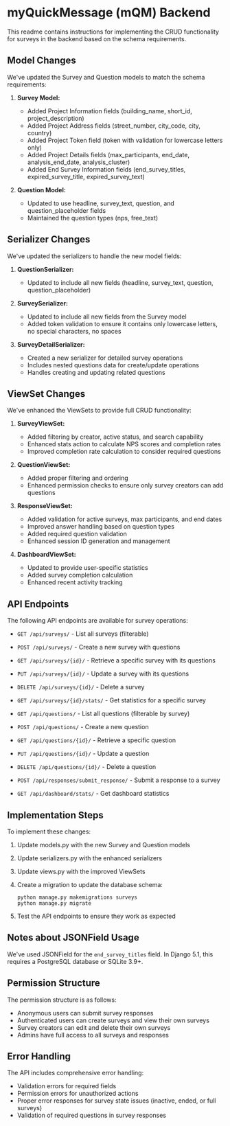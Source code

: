 # myQuickMessage (mQM) Backend

This readme contains instructions for implementing the CRUD functionality for surveys in the backend based on the schema requirements.

## Model Changes

We've updated the Survey and Question models to match the schema requirements:

1. **Survey Model:**
   - Added Project Information fields (building_name, short_id, project_description)
   - Added Project Address fields (street_number, city_code, city, country)
   - Added Project Token field (token with validation for lowercase letters only)
   - Added Project Details fields (max_participants, end_date, analysis_end_date, analysis_cluster)
   - Added End Survey Information fields (end_survey_titles, expired_survey_title, expired_survey_text)

2. **Question Model:**
   - Updated to use headline, survey_text, question, and question_placeholder fields
   - Maintained the question types (nps, free_text)

## Serializer Changes

We've updated the serializers to handle the new model fields:

1. **QuestionSerializer:** 
   - Updated to include all new fields (headline, survey_text, question, question_placeholder)

2. **SurveySerializer:**
   - Updated to include all new fields from the Survey model
   - Added token validation to ensure it contains only lowercase letters, no special characters, no spaces

3. **SurveyDetailSerializer:**
   - Created a new serializer for detailed survey operations
   - Includes nested questions data for create/update operations
   - Handles creating and updating related questions

## ViewSet Changes

We've enhanced the ViewSets to provide full CRUD functionality:

1. **SurveyViewSet:**
   - Added filtering by creator, active status, and search capability
   - Enhanced stats action to calculate NPS scores and completion rates
   - Improved completion rate calculation to consider required questions

2. **QuestionViewSet:**
   - Added proper filtering and ordering
   - Enhanced permission checks to ensure only survey creators can add questions

3. **ResponseViewSet:**
   - Added validation for active surveys, max participants, and end dates
   - Improved answer handling based on question types
   - Added required question validation
   - Enhanced session ID generation and management

4. **DashboardViewSet:**
   - Updated to provide user-specific statistics
   - Added survey completion calculation
   - Enhanced recent activity tracking

## API Endpoints

The following API endpoints are available for survey operations:

- `GET /api/surveys/` - List all surveys (filterable)
- `POST /api/surveys/` - Create a new survey with questions
- `GET /api/surveys/{id}/` - Retrieve a specific survey with its questions
- `PUT /api/surveys/{id}/` - Update a survey with its questions
- `DELETE /api/surveys/{id}/` - Delete a survey
- `GET /api/surveys/{id}/stats/` - Get statistics for a specific survey

- `GET /api/questions/` - List all questions (filterable by survey)
- `POST /api/questions/` - Create a new question
- `GET /api/questions/{id}/` - Retrieve a specific question
- `PUT /api/questions/{id}/` - Update a question
- `DELETE /api/questions/{id}/` - Delete a question

- `POST /api/responses/submit_response/` - Submit a response to a survey

- `GET /api/dashboard/stats/` - Get dashboard statistics

## Implementation Steps

To implement these changes:

1. Update models.py with the new Survey and Question models
2. Update serializers.py with the enhanced serializers
3. Update views.py with the improved ViewSets
4. Create a migration to update the database schema:
   ```
   python manage.py makemigrations surveys
   python manage.py migrate
   ```

5. Test the API endpoints to ensure they work as expected

## Notes about JSONField Usage

We've used JSONField for the `end_survey_titles` field. In Django 5.1, this requires a PostgreSQL database or SQLite 3.9+.

## Permission Structure

The permission structure is as follows:
- Anonymous users can submit survey responses
- Authenticated users can create surveys and view their own surveys
- Survey creators can edit and delete their own surveys
- Admins have full access to all surveys and responses

## Error Handling

The API includes comprehensive error handling:
- Validation errors for required fields
- Permission errors for unauthorized actions
- Proper error responses for survey state issues (inactive, ended, or full surveys)
- Validation of required questions in survey responses 